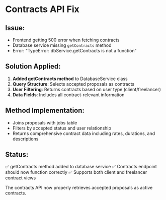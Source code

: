# Contracts API Fix

## Issue:
- Frontend getting 500 error when fetching contracts
- Database service missing `getContracts` method
- Error: "TypeError: dbService.getContracts is not a function"

## Solution Applied:
1. **Added getContracts method** to DatabaseService class
2. **Query Structure**: Selects accepted proposals as contracts
3. **User Filtering**: Returns contracts based on user type (client/freelancer)
4. **Data Fields**: Includes all contract-relevant information

## Method Implementation:
- Joins proposals with jobs table
- Filters by accepted status and user relationship
- Returns comprehensive contract data including rates, durations, and descriptions

## Status:
✅ getContracts method added to database service
✅ Contracts endpoint should now function correctly
✅ Supports both client and freelancer contract views

The contracts API now properly retrieves accepted proposals as active contracts.